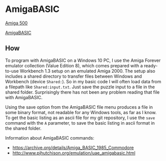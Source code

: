 # AmigaBASIC

[Amiga 500](https://en.wikipedia.org/wiki/Amiga_500)

[AmigaBASIC](https://en.wikipedia.org/wiki/AmigaBASIC)


## How

To program with AmigaBASIC on a Windows 10 PC, I use the Amiga Forever emulator 
collection (Value Edition 8), which comes prepared with a ready-to-use 
Workbench 1.3 setup on an emulated Amiga 2000. The setup also includes a shared directory to transfer files between Windows and Workbench (device `Shared:`). So in my basic code I will often load data from a filepath like `Shared:input.txt`. Just save the puzzle input to a file in the shared folder. Surprisingly there has not been any problem reading that file with AmigaBASIC.

Using the save option from the AmigaBASIC file menu produces a file in some binary format, not readable for any Windows tools, as far as I know.
To get the basic listing as an ascii file for my git repository, I use the `save` command with the `A` parameter, to save the basic listing in ascii format in the shared folder.

Information about AmigaBASIC commands:
 - https://archive.org/details/Amiga_BASIC_1985_Commodore
 - http://www.pjhutchison.org/emulation/uae_amigabasic.html